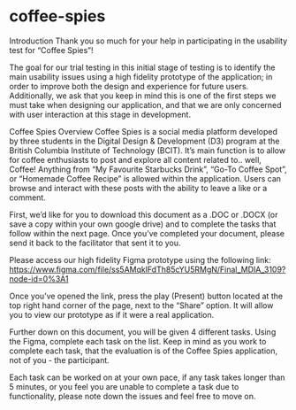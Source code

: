 # coffee-spies 


Introduction 
Thank you so much for your help in participating in the usability test for “Coffee Spies”! 

The goal for our trial testing in this initial stage of testing is to identify the main usability issues using a high fidelity prototype of the application; in order to improve both the design and experience for future users. Additionally, we ask that you keep in mind this is one of the first steps we must take when designing our application, and that we are only concerned with user interaction at this stage in development. 

Coffee Spies Overview 
Coffee Spies is a social media platform developed by three students in the Digital Design & Development (D3) program at the British Columbia Institute of Technology (BCIT). It’s main function is to allow for coffee enthusiasts to post and explore all content related to.. well, Coffee! Anything from “My Favourite Starbucks Drink”,  “Go-To Coffee Spot”, or “Homemade Coffee Recipe” is allowed within the application. Users can browse and interact with these posts with the ability to leave a like or a comment.   

First, we’d like for you to download this document as a .DOC or .DOCX (or save a copy within your own google drive) and to complete the tasks that follow within the next page. Once you’ve completed your document, please send it back to the facilitator that sent it to you. 

Please access our high fidelity Figma prototype using the following link: 
https://www.figma.com/file/ss5AMqklFdTh85cYU5RMgN/Final_MDIA_3109?node-id=0%3A1 

Once you’ve opened the link, press the play (Present) button located at the top right hand corner of the page, next to the “Share” option. It will allow you to view our prototype as if it were a real application. 

Further down on this document, you will be given 4 different tasks. Using the Figma, complete each task on the list. Keep in mind as you work to complete each task, that the evaluation is of the Coffee Spies application, not of you - the participant. 

Each task can be worked on at your own pace, if any task takes longer than 5 minutes, or you feel you are unable to complete a task due to functionality,  please note down the issues and feel free to move on. 
